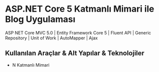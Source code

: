 # ASP.NET Core 5 Katmanlı Mimari ile Blog Uygulaması  

ASP NET Core MVC 5.0 | Entity Framework Core 5 | Fluent API | Generic Repository | Unit of Work | AutoMapper | Ajax

## Kullanılan Araçlar & Alt Yapılar & Teknolojiler

- N Katmanlı Mimari



